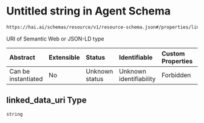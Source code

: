 # Untitled string in Agent Schema

```txt
https://hai.ai/schemas/resource/v1/resource-schema.json#/properties/linked_data_uri
```

URI of Semantic Web or JSON-LD type

| Abstract            | Extensible | Status         | Identifiable            | Custom Properties | Additional Properties | Access Restrictions | Defined In                                                                                   |
| :------------------ | :--------- | :------------- | :---------------------- | :---------------- | :-------------------- | :------------------ | :------------------------------------------------------------------------------------------- |
| Can be instantiated | No         | Unknown status | Unknown identifiability | Forbidden         | Allowed               | none                | [resource.schema.json\*](../../schemas/resource/resource.schema.json "open original schema") |

## linked\_data\_uri Type

`string`
